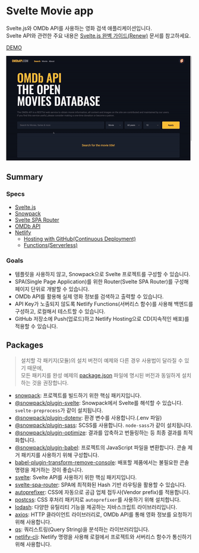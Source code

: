 # Svelte Movie app

Svelte.js와 OMDb API를 사용하는 영화 검색 애플리케이션입니다.<br>
Svelte API와 관련한 주요 내용은 [Svelte.js 완벽 가이드(Renew)](https://heropy.blog/2019/09/29/svelte/) 문서를 참고하세요.

[DEMO](https://competent-cori-258206.netlify.app/)

![Svelte Movie app, HEROPY](https://raw.githubusercontent.com/HeropCode/Svelte-Movie-app/master/public/assets/svelte-movie-app.gif)

## Summary

### Specs

- [Svelte.js](https://svelte.dev/)
- [Snowpack](https://www.snowpack.dev/)
- [Svelte SPA Router](https://github.com/ItalyPaleAle/svelte-spa-router)
- [OMDb API](http://www.omdbapi.com/)
- [Netlify](https://www.netlify.com/)
  - [Hosting with GitHub(Continuous Deployment)](https://docs.netlify.com/site-deploys/create-deploys/)
  - [Functions(Serverless)](https://docs.netlify.com/functions/configure-and-deploy/)

### Goals

- 템플릿을 사용하지 않고, Snowpack으로 Svelte 프로젝트를 구성할 수 있습니다.
- SPA(Single Page Application)를 위한 Router(Svelte SPA Router)를 구성해 페이지 단위로 개발할 수 있습니다.
- OMDb API를 활용해 실제 영화 정보를 검색하고 출력할 수 있습니다.
- API Key가 노출되지 않도록 Netlify Functions(서버리스 함수)를 사용해 백엔드를 구성하고, 로컬해서 테스트할 수 있습니다.
- GitHub 저장소에 Push(업로드)하고 Netlify Hosting으로 CD(지속적인 배포)를 적용할 수 있습니다.

## Packages

> 설치할 각 패키지(모듈)의 설치 버전이 예제와 다른 경우 사용법이 달라질 수 있기 때문에,<br>
> 모든 패키지를 완성 예제의 [package.json](https://github.com/HeropCode/Svelte-Movie-app/blob/master/package.json) 파일에 명시된 버전과 동일하게 설치하는 것을 권장합니다.

- [snowpack](https://github.com/snowpackjs/snowpack): 프로젝트를 빌드하기 위한 핵심 패키지입니다.  
- [@snowpack/plugin-svelte](https://github.com/snowpackjs/snowpack/tree/master/plugins/plugin-svelte#readme): Snowpack에서 Svelte를 해석할 수 있습니다. `svelte-preprocess`가 같이 설치됩니다.
- [@snowpack/plugin-dotenv](https://github.com/snowpackjs/snowpack/tree/master/plugins/plugin-dotenv#readme): 환경 변수를 사용합니다.(.env 파일)
- [@snowpack/plugin-sass](https://github.com/snowpackjs/snowpack/tree/master/plugins/plugin-sass#readme): SCSS를 사용합니다. `node-sass`가 같이 설치됩니다.
- [@snowpack/plugin-optimize](https://github.com/snowpackjs/snowpack/tree/master/plugins/plugin-optimize#readme): 결과를 압축하고 번들링하는 등 최종 결과를 최적화합니다. 
- [@snowpack/plugin-babel](https://github.com/snowpackjs/snowpack/tree/master/plugins/plugin-babel#readme): 프로젝트의 JavaScript 파일을 변환합니다. 콘솔 제거 패키지를 사용하기 위해 구성합니다.
- [babel-plugin-transform-remove-console](https://github.com/babel/minify/tree/master/packages/babel-plugin-transform-remove-console): 배포할 제품에서는 불필요한 콘솔 명령을 제거하는 것이 좋습니다.
- [svelte](https://github.com/sveltejs/svelte): Svelte API를 사용하기 위한 핵심 패키지입니다.
- [svelte-spa-router](https://github.com/ItalyPaleAle/svelte-spa-router): SPA에 최적화된 Hash 기반 라우팅을 활용할 수 있습니다.
- [autoprefixer](https://github.com/postcss/autoprefixer): CSS에 자동으로 공급 업체 접두사(Vendor prefix)를 적용합니다.
- [postcss](https://github.com/postcss/postcss): CSS 후처리 패키지로 `autoprefixer`를 사용하기 위해 설치합니다.
- [lodash](https://github.com/lodash/lodash): 다양한 유틸리티 기능을 제공하는 자바스크립트 라이브러리입니다.
- [axios](https://github.com/axios/axios):  HTTP 클라이언트 라이브러리로, OMDb API를 통해 영화 정보를 요청하기 위해 사용합니다.
- [qs](https://github.com/ljharb/qs): 쿼리스트링(Query String)을 분석하는 라이브러리입니다.
- [netlify-cli](https://github.com/netlify/cli): Netlify 명령을 사용해 로컬에서 프로젝트와 서버리스 함수가 통신하기 위해 사용합니다.
